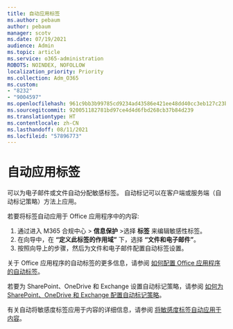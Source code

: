```yaml
---
title: 自动应用标签
ms.author: pebaum
author: pebaum
manager: scotv
ms.date: 07/19/2021
audience: Admin
ms.topic: article
ms.service: o365-administration
ROBOTS: NOINDEX, NOFOLLOW
localization_priority: Priority
ms.collection: Adm_O365
ms.custom:
- "8232"
- "9004597"
ms.openlocfilehash: 961c9bb3b99785cd9234ad43586e421ee48dd40cc3eb127c23bb2a3f74dcd890
ms.sourcegitcommit: 920051182781bd97ce4d4d6fbd268cb37b84d239
ms.translationtype: HT
ms.contentlocale: zh-CN
ms.lasthandoff: 08/11/2021
ms.locfileid: "57896773"
---
```

# <a name="auto-apply-labeling"></a>自动应用标签

可以为电子邮件或文件自动分配敏感标签。 自动标记可以在客户端或服务端（自动标记策略）方法上应用。

若要将标签自动应用于 Office 应用程序中的内容: 

1. 通过进入 M365 合规中心 > **信息保护** >选择 **标签** 来编辑敏感性标签。 
1. 在向导中，在 **“定义此标签的作用域”** 下，选择 **“文件和电子邮件”**。 
1. 按照向导上的步骤，然后为文件和电子邮件配置自动标签设置。 

关于 Office 应用程序的自动标签的更多信息，请参阅 [如何配置 Office 应用程序的自动标签](https://docs.microsoft.com/microsoft-365/compliance/apply-sensitivity-label-automatically#how-to-configure-auto-labeling-for-office-apps)。

若要为 SharePoint、OneDrive 和 Exchange 设置自动标记策略，请参阅 [如何为 SharePoint、OneDrive 和 Exchange 配置自动标记策略](https://go.microsoft.com/fwlink/?linkid=2148841)。

有关自动将敏感度标签应用于内容的详细信息，请参阅 [将敏感度标签自动应用于内容](https://docs.microsoft.com/microsoft-365/compliance/apply-sensitivity-label-automatically)。